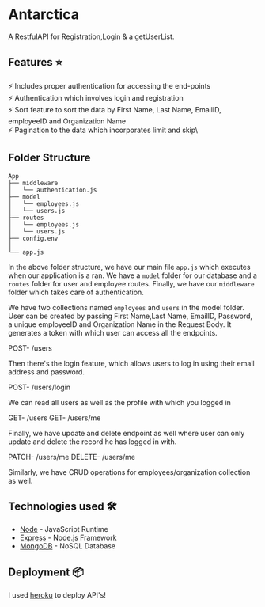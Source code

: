 # Antarctica

A RestfulAPI for Registration,Login & a getUserList.
## Features ⭐

⚡️ Includes proper authentication for accessing the end-points\
⚡️ Authentication which involves login and registration\
⚡️ Sort feature to sort the data by First Name, Last Name, EmailID, employeeID and Organization Name\
⚡️ Pagination to the data which incorporates limit and skip\


## Folder Structure

```
App
├── middleware
│   └── authentication.js
├── model
│   └── employees.js
│   └── users.js
├── routes
│   └── employees.js
│   └── users.js
├── config.env
│   
└── app.js

```
In the above folder structure, we have our main file `app.js` which executes when our application is a ran.
We have a `model` folder for our database and a `routes` folder for user and employee routes.
Finally, we have our `middleware` folder which takes care of authentication.

We have two collections named `employees` and `users` in the model folder.
User can be created by passing First Name,Last Name, EmailID, Password, a unique employeeID and Organization Name in the Request Body.
It generates a token with which user can access all the endpoints.

POST- /users

Then there's the login feature, which allows users to log in using their email address and password.

POST- /users/login

We can read all users as well as the profile with which you logged in

GET- /users
GET- /users/me

Finally, we have update and delete endpoint as well where user can only update and delete the record he has logged in with.

PATCH- /users/me
DELETE- /users/me

Similarly, we have CRUD operations for employees/organization collection as well.

## Technologies used 🛠️

- [Node](https://nodejs.org/en/) - JavaScript Runtime
- [Express](https://expressjs.com/) - Node.js Framework
- [MongoDB](https://www.mongodb.com/) - NoSQL Database

## Deployment 📦

I used [heroku](https://dashboard.heroku.com/apps) to deploy API's!
